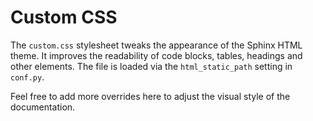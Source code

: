 # Custom CSS

The `custom.css` stylesheet tweaks the appearance of the Sphinx
HTML theme. It improves the readability of code blocks, tables,
headings and other elements. The file is loaded via the
`html_static_path` setting in `conf.py`.

Feel free to add more overrides here to adjust the visual style of
the documentation.
